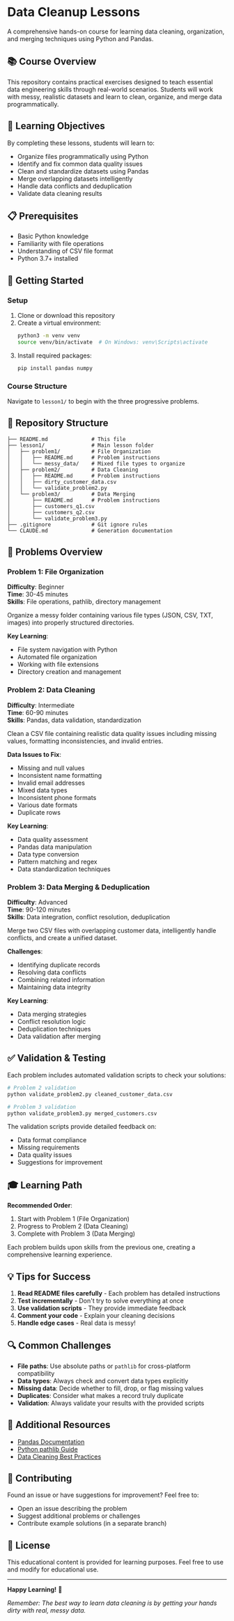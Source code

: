 # Data Cleanup Lessons

A comprehensive hands-on course for learning data cleaning, organization, and merging techniques using Python and Pandas.

## 📚 Course Overview

This repository contains practical exercises designed to teach essential data engineering skills through real-world scenarios. Students will work with messy, realistic datasets and learn to clean, organize, and merge data programmatically.

## 🎯 Learning Objectives

By completing these lessons, students will learn to:
- Organize files programmatically using Python
- Identify and fix common data quality issues
- Clean and standardize datasets using Pandas
- Merge overlapping datasets intelligently
- Handle data conflicts and deduplication
- Validate data cleaning results

## 📋 Prerequisites

- Basic Python knowledge
- Familiarity with file operations
- Understanding of CSV file format
- Python 3.7+ installed

## 🚀 Getting Started

### Setup
1. Clone or download this repository
2. Create a virtual environment:
   ```bash
   python3 -m venv venv
   source venv/bin/activate  # On Windows: venv\Scripts\activate
   ```
3. Install required packages:
   ```bash
   pip install pandas numpy
   ```

### Course Structure
Navigate to `lesson1/` to begin with the three progressive problems.

## 📂 Repository Structure

```
├── README.md              # This file
├── lesson1/               # Main lesson folder
│   ├── problem1/          # File Organization
│   │   ├── README.md      # Problem instructions
│   │   └── messy_data/    # Mixed file types to organize
│   ├── problem2/          # Data Cleaning
│   │   ├── README.md      # Problem instructions
│   │   ├── dirty_customer_data.csv
│   │   └── validate_problem2.py
│   └── problem3/          # Data Merging
│       ├── README.md      # Problem instructions
│       ├── customers_q1.csv
│       ├── customers_q2.csv
│       └── validate_problem3.py
├── .gitignore             # Git ignore rules
└── CLAUDE.md              # Generation documentation
```

## 🔧 Problems Overview

### Problem 1: File Organization
**Difficulty**: Beginner  
**Time**: 30-45 minutes  
**Skills**: File operations, pathlib, directory management

Organize a messy folder containing various file types (JSON, CSV, TXT, images) into properly structured directories.

**Key Learning**:
- File system navigation with Python
- Automated file organization
- Working with file extensions
- Directory creation and management

### Problem 2: Data Cleaning
**Difficulty**: Intermediate  
**Time**: 60-90 minutes  
**Skills**: Pandas, data validation, standardization

Clean a CSV file containing realistic data quality issues including missing values, formatting inconsistencies, and invalid entries.

**Data Issues to Fix**:
- Missing and null values
- Inconsistent name formatting
- Invalid email addresses
- Mixed data types
- Inconsistent phone formats
- Various date formats
- Duplicate rows

**Key Learning**:
- Data quality assessment
- Pandas data manipulation
- Data type conversion
- Pattern matching and regex
- Data standardization techniques

### Problem 3: Data Merging & Deduplication
**Difficulty**: Advanced  
**Time**: 90-120 minutes  
**Skills**: Data integration, conflict resolution, deduplication

Merge two CSV files with overlapping customer data, intelligently handle conflicts, and create a unified dataset.

**Challenges**:
- Identifying duplicate records
- Resolving data conflicts
- Combining related information
- Maintaining data integrity

**Key Learning**:
- Data merging strategies
- Conflict resolution logic
- Deduplication techniques
- Data validation after merging

## ✅ Validation & Testing

Each problem includes automated validation scripts to check your solutions:

```bash
# Problem 2 validation
python validate_problem2.py cleaned_customer_data.csv

# Problem 3 validation
python validate_problem3.py merged_customers.csv
```

The validation scripts provide detailed feedback on:
- Data format compliance
- Missing requirements
- Data quality issues
- Suggestions for improvement

## 🎓 Learning Path

**Recommended Order**:
1. Start with Problem 1 (File Organization)
2. Progress to Problem 2 (Data Cleaning)
3. Complete with Problem 3 (Data Merging)

Each problem builds upon skills from the previous one, creating a comprehensive learning experience.

## 💡 Tips for Success

1. **Read README files carefully** - Each problem has detailed instructions
2. **Test incrementally** - Don't try to solve everything at once
3. **Use validation scripts** - They provide immediate feedback
4. **Comment your code** - Explain your cleaning decisions
5. **Handle edge cases** - Real data is messy!

## 🔍 Common Challenges

- **File paths**: Use absolute paths or `pathlib` for cross-platform compatibility
- **Data types**: Always check and convert data types explicitly
- **Missing data**: Decide whether to fill, drop, or flag missing values
- **Duplicates**: Consider what makes a record truly duplicate
- **Validation**: Always validate your results with the provided scripts

## 📝 Additional Resources

- [Pandas Documentation](https://pandas.pydata.org/docs/)
- [Python pathlib Guide](https://docs.python.org/3/library/pathlib.html)
- [Data Cleaning Best Practices](https://towardsdatascience.com/data-cleaning-with-python-and-pandas-detecting-missing-values-3e9c6ebcf78b)

## 🤝 Contributing

Found an issue or have suggestions for improvement? Feel free to:
- Open an issue describing the problem
- Suggest additional problems or challenges
- Contribute example solutions (in a separate branch)

## 📄 License

This educational content is provided for learning purposes. Feel free to use and modify for educational use.

---

**Happy Learning!** 🚀

*Remember: The best way to learn data cleaning is by getting your hands dirty with real, messy data.*